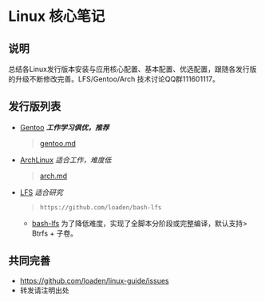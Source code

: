 # Linux 核心笔记

## 说明

总结各Linux发行版本安装与应用核心配置、基本配置、优选配置，跟随各发行版的升级不断修改完善。LFS/Gentoo/Arch 技术讨论QQ群111601117。

## 发行版列表

* [Gentoo](https://www.gentoo.org/) ***工作学习倶优，推荐***
  > [gentoo.md](gentoo.md)
* [ArchLinux](https://archlinux.org/) *适合工作，难度低*
  > [arch.md](arch.md)
* [LFS](https://github.com/loaden/bash-lfs) *适合研究*
  > `https://github.com/loaden/bash-lfs`
  * [bash-lfs](<https://github.com/loaden/bash-lfs>) 为了降低难度，实现了全脚本分阶段或完整编译，默认支持> Btrfs + 子卷。

## 共同完善

* <https://github.com/loaden/linux-guide/issues>
* 转发请注明出处
